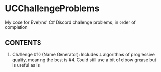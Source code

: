 # UCChallengeProblems
My code for Evelyns' C# Discord challenge problems, in order of completion

## CONTENTS

1) Challenge #10 (Name Generator): Includes 4 algorithms of progressive quality, meaning the best is #4. Could still use a bit of elbow grease but is useful as is.
